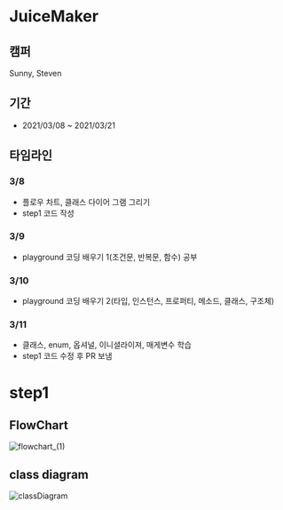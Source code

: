 # JuiceMaker
## 캠퍼
Sunny, Steven

## 기간
- 2021/03/08 ~ 2021/03/21

## 타임라인
### 3/8 
- 플로우 차트, 클래스 다이어 그램 그리기
- step1 코드 작성 
### 3/9
- playground 코딩 배우기 1(조건문, 반복문, 함수) 공부
### 3/10
- playground 코딩 배우기 2(타입, 인스턴스, 프로퍼티, 메소드, 클래스, 구조체)
### 3/11
- 클래스, enum, 옵셔널, 이니셜라이져, 매게변수 학습
- step1 코드 수정 후 PR 보냄

# step1
## FlowChart
![flowchart_(1)](https://user-images.githubusercontent.com/35272802/110903308-94ab3980-834a-11eb-9151-713eec617746.png)

## class diagram
![classDiagram](https://user-images.githubusercontent.com/35272802/110903528-f075c280-834a-11eb-9851-03067d4ddea6.jpeg)
